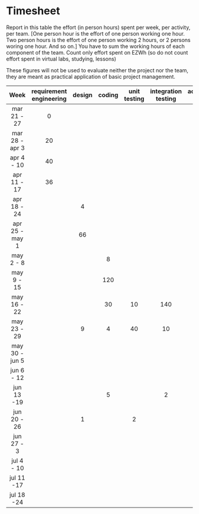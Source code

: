 # Timesheet

Report in this table the effort (in person hours) spent per week, per activity, per team. 
[One person hour is the effort of one person working one hour.
Two person hours is the effort of one person working 2 hours, or 2 persons woring one hour. And so on.]
You have to sum the working hours of each component of the team.
Count only effort spent on EZWh (so do not count effort spent in virtual labs, studying, lessons)

These figures will not be used to evaluate neither the project nor the team, they are meant as practical application of basic project management.

|      Week      | requirement engineering | design | coding | unit testing | integration testing | acceptance testing | management | git maven |
|:--------------:|:-----------------------:|:------:|:------:|:------------:|:-------------------:|:------------------:|:----------:|:---------:|
|  mar 21 - 27   |            0            |        |        |              |                     |                    |            |           |
| mar 28 - apr 3 |           20            |        |        |              |                     |                    |     2      |           |
|   apr 4 - 10   |           40            |        |        |              |                     |                    |            |           |
|  apr 11 - 17   |           36            |        |        |              |                     |                    |            |           | 
|  apr 18 - 24   |                         |   4    |        |              |                     |                    |     2      |           | 
| apr 25 - may 1 |                         |   66   |        |              |                     |                    |            |           | 
|   may 2 - 8    |                         |        |   8    |              |                     |                    |            |           | 
|   may 9 - 15   |                         |        |  120   |              |                     |                    |            |           | 
|  may 16 - 22   |                         |        |   30   |      10      |         140         |                    |            |           | 
|  may 23 - 29   |                         |   9    |   4    |      40      |         10          |                    |     2      |           | 
| may 30 - jun 5 |                         |        |        |              |                     |         10         |            |           | 
|   jun 6 - 12   |                         |        |        |              |                     |         5          |            |           | 
|   jun 13 -19   |                         |        |   5    |              |          2          |                    |            |           | 
|  jun 20 - 26   |                         |   1    |        |      2       |                     |                    |     2      |           | 
|   jun 27 - 3   |                         |        |        |              |                     |                    |            |           | 
|   jul 4 - 10   |                         |        |        |              |                     |                    |            |           | 
|   jul 11 -17   |                         |        |        |              |                     |                    |            |           |
|   jul 18 -24   |                         |        |        |              |                     |                    |            |           |
